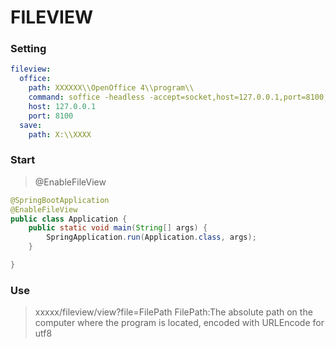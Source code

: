 # FILEVIEW
### Setting
```yml
fileview:
  office:
    path: XXXXXX\\OpenOffice 4\\program\\
    command: soffice -headless -accept=socket,host=127.0.0.1,port=8100;urp; -nofirststartwizard
    host: 127.0.0.1
    port: 8100
  save:
    path: X:\\XXXX

```

### Start
> @EnableFileView
```java
@SpringBootApplication
@EnableFileView
public class Application {
    public static void main(String[] args) {
        SpringApplication.run(Application.class, args);
    }

}
```

### Use
> xxxxx/fileview/view?file=FilePath
> FilePath:The absolute path on the computer where the program is located, encoded with URLEncode for utf8

